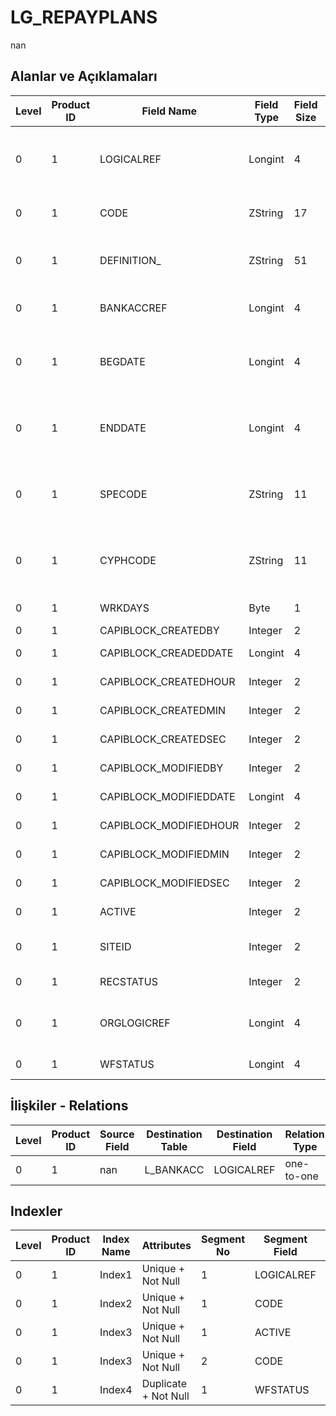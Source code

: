 # LG_REPAYPLANS

nan

## Alanlar ve Açıklamaları

| Level | Product ID | Field Name | Field Type | Field Size | Field Offset | Türkçe Açıklama | Expression |
| ----- | ---------- | ---------- | ---------- | ---------- | ------------ | --------------- | ---------- |
| 0 | 1 | LOGICALREF | Longint | 4 | 0 | Geri Ödeme Planı Logical Ref. | Back Payment Plan Logical Reference |
| 0 | 1 | CODE | ZString | 17 | 4 | Geri Ödeme Plan Kodu | Back Payment Plan Code |
| 0 | 1 | DEFINITION_ | ZString | 51 | 21 | Geri Ödeme Plan Tanımı | Back Payment Plan Definition |
| 0 | 1 | BANKACCREF | Longint | 4 | 72 | Banka Hesapları Referansı | Banks Reference |
| 0 | 1 | BEGDATE | Longint | 4 | 76 | Geri Ödeme Plan Tanımı Başlangıç Tarihi | Back Payment Plan Definition Start Date |
| 0 | 1 | ENDDATE | Longint | 4 | 80 | Geri Ödeme Plan Tanımı Bitiş Tarihi | Back Payment Plan Definition End Date |
| 0 | 1 | SPECODE | ZString | 11 | 84 | Geri Ödeme Plan Tanımı Özel Kodu | Back Payment Plan Definition Aux. Code |
| 0 | 1 | CYPHCODE | ZString | 11 | 95 | Geri Ödeme Plan Tanımı Yetki Kodu | Back Payment Plan Definition Auth. Code |
| 0 | 1 | WRKDAYS | Byte | 1 | 106 | Çalışma günleri | Working Days |
| 0 | 1 | CAPIBLOCK_CREATEDBY | Integer | 2 | 107 | Oluşturan | Created By |
| 0 | 1 | CAPIBLOCK_CREADEDDATE | Longint | 4 | 109 | Oluşturulma Tarihi | Created Date |
| 0 | 1 | CAPIBLOCK_CREATEDHOUR | Integer | 2 | 113 | Oluşturulma Saati | Created Hour |
| 0 | 1 | CAPIBLOCK_CREATEDMIN | Integer | 2 | 115 | Oluşturulma Dakikası | Created Minute |
| 0 | 1 | CAPIBLOCK_CREATEDSEC | Integer | 2 | 117 | Oluşturulma Saniyesi | Created Second |
| 0 | 1 | CAPIBLOCK_MODIFIEDBY | Integer | 2 | 119 | Değiştiren | Modified By |
| 0 | 1 | CAPIBLOCK_MODIFIEDDATE | Longint | 4 | 121 | Değiştirilme Tarihi | Modified Date |
| 0 | 1 | CAPIBLOCK_MODIFIEDHOUR | Integer | 2 | 125 | Değiştirilme Saati | Modified Hour |
| 0 | 1 | CAPIBLOCK_MODIFIEDMIN | Integer | 2 | 127 | Değiştirilme Dakikası | Modified Minute |
| 0 | 1 | CAPIBLOCK_MODIFIEDSEC | Integer | 2 | 129 | Değiştirilme Saniyesi | Modified Second |
| 0 | 1 | ACTIVE | Integer | 2 | 131 | Kullanım durumu | Usage Status |
| 0 | 1 | SITEID | Integer | 2 | 133 | Veri Merkezi | Data Processing Site |
| 0 | 1 | RECSTATUS | Integer | 2 | 135 | Kayıt Durumu | Record Status |
| 0 | 1 | ORGLOGICREF | Longint | 4 | 137 | Orijinal Kayıt Log. Ref. | Original Record Logical Reference |
| 0 | 1 | WFSTATUS | Longint | 4 | 141 | Kullanımda Değil | Not In Use |

## İlişkiler - Relations

| Level | Product ID | Source Field | Destination Table | Destination Field | Relation Type | Extra Condition |
| ----- | ---------- | ------------ | ---------------- | ---------------- | ------------- | --------------- |
| 0 | 1 | nan | L_BANKACC | LOGICALREF | one-to-one |  |

## Indexler

| Level | Product ID | Index Name | Attributes | Segment No | Segment Field | Sense |
| ----- | ---------- | ---------- | ---------- | ---------- | ------------- | ----- |
| 0 | 1 | Index1 | Unique + Not Null | 1 | LOGICALREF | Ascending |
| 0 | 1 | Index2 | Unique + Not Null | 1 | CODE | Ascending |
| 0 | 1 | Index3 | Unique + Not Null | 1 | ACTIVE | Ascending |
| 0 | 1 | Index3 | Unique + Not Null | 2 | CODE | Ascending |
| 0 | 1 | Index4 | Duplicate + Not Null | 1 | WFSTATUS | Ascending |

